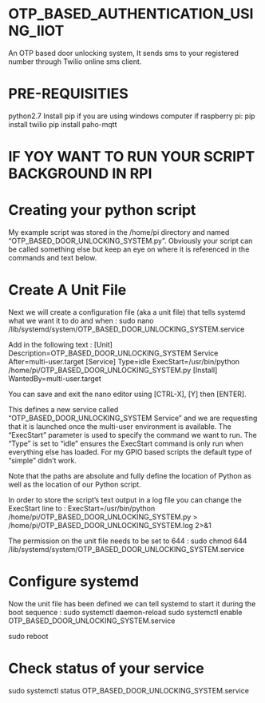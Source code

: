 # OTP_BASED_AUTHENTICATION_USING_IIOT
An OTP based door unlocking system, It sends sms to your registered number through Twilio online sms client.

# PRE-REQUISITIES
python2.7
Install pip if you are using windows computer
if raspberry pi:
pip install twilio
pip install paho-mqtt

# IF YOY WANT TO RUN YOUR SCRIPT BACKGROUND IN RPI 

# Creating your python script
My example script was stored in the /home/pi directory and named “OTP_BASED_DOOR_UNLOCKING_SYSTEM.py”. Obviously your script can be called something else but keep an eye on where it is referenced in the commands and text below.

# Create A Unit File
Next we will create a configuration file (aka a unit file) that tells systemd what we want it to do and when :
sudo nano /lib/systemd/system/OTP_BASED_DOOR_UNLOCKING_SYSTEM.service

Add in the following text :
[Unit]
Description=OTP_BASED_DOOR_UNLOCKING_SYSTEM Service
After=multi-user.target
[Service]
Type=idle
ExecStart=/usr/bin/python /home/pi/OTP_BASED_DOOR_UNLOCKING_SYSTEM.py
[Install]
WantedBy=multi-user.target

You can save and exit the nano editor using [CTRL-X], [Y] then [ENTER].

This defines a new service called “OTP_BASED_DOOR_UNLOCKING_SYSTEM Service” and we are requesting that it is launched once the multi-user environment is available. The “ExecStart” parameter is used to specify the command we want to run. The “Type” is set to “idle” ensures the ExecStart command is only run when everything else has loaded. For my GPIO based scripts the default type of “simple” didn’t work.

Note that the paths are absolute and fully define the location of Python as well as the location of our Python script.

In order to store the script’s text output in a log file you can change the ExecStart line to :
ExecStart=/usr/bin/python /home/pi/OTP_BASED_DOOR_UNLOCKING_SYSTEM.py > /home/pi/OTP_BASED_DOOR_UNLOCKING_SYSTEM.log 2>&1

The permission on the unit file needs to be set to 644 :
sudo chmod 644 /lib/systemd/system/OTP_BASED_DOOR_UNLOCKING_SYSTEM.service

# Configure systemd
Now the unit file has been defined we can tell systemd to start it during the boot sequence :
sudo systemctl daemon-reload
sudo systemctl enable OTP_BASED_DOOR_UNLOCKING_SYSTEM.service

sudo reboot

# Check status of your service
sudo systemctl status OTP_BASED_DOOR_UNLOCKING_SYSTEM.service
